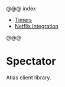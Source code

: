 @@@ index

* [Timers](timers.md)
* [Netflix Integration](netflix.md)

@@@

# Spectator

Atlas client library.

